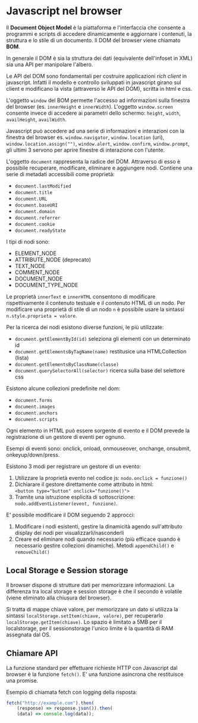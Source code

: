 # Javascript nel browser

Il __Document Object Model__ è la piattaforma e l'interfaccia che consente a programmi e scripts di accedere dinamicamente e aggiornare i contenuti, la struttura e lo stile di un documento. Il DOM del browser viene chiamato __BOM__.

In generale il DOM è sia la struttura dei dati (equivalente dell'infoset in XML) sia una API per manipolare l'albero.

Le API del DOM sono fondamentali per costruire applicazioni _rich client_ in javascript. Infatti il modello e controllo sviluppati in javascript girano sul client e modificano la vista (attraverso le API del DOM), scritta in html e css.

L'oggetto `window` del BOM permette l'accesso ad informazioni sulla finestra del browser (es. `innerHeight` e `innerWidth`). L'oggetto `window.screen` consente invece di accedere ai parametri dello schermo: `height`, `width`, `availHeight`, `availWidth`.

Javascript può accedere ad una serie di informazioni e interazioni con la finestra del browser es. `window.navigator`, `window.location` (uri), `window.location.assign("")`, `window.alert`, `window.confirm`, `window.prompt`, gli ultimi 3 servono per aprire finestre di interazione con l'utente.

L'oggetto `document` rappresenta la radice del DOM. Attraverso di esso è possibile recuperare, modificare, eliminare e aggiungere nodi. Contiene una serie di metadati accessibili come proprietà:

- `document.lastModified`
- `document.title`
- `document.URL`
- `document.baseURI`
- `document.domain`
- `document.referrer`
- `document.cookie`
- `document.readyState`

I tipi di nodi sono:

- ELEMENT_NODE
- ATTRIBUTE_NODE (deprecato)
- TEXT_NODE
- COMMENT_NODE
- DOCUMENT_NODE
- DOCUMENT_TYPE_NODE

Le proprietà `innerText` e `innerHTML` consentono di modificare rispettivamente il contenuto testuale e il contenuto HTML di un nodo. Per modificare una proprietà di stile di un nodo `n` è possibile usare la sintassi `n.style.proprieta = valore`.

Per la ricerca dei nodi esistono diverse funzioni, le più utilizzate:

- `document.getElementById(id)` seleziona gli elementi con un determinato id
- `document.getElementsByTagName(name)` restitusice una HTMLCollection (lista)
- `document.getElementsByClassName(classe)`
- `document.querySelectorAll(selector)` ricerca sulla base del selettore css

Esistono alcune collezioni predefinite nel dom:

- `document.forms`
- `document.images`
- `document.anchors`
- `document.scripts`

Ogni elemento in HTML può essere sorgente di evento e il DOM prevede la registrazione di un gestore di eventi per ognuno.

Esempi di eventi sono: onclick, onload, onmouseover, onchange, onsubmit, onkeyup/down/press.

Esistono 3 modi per registrare un gestore di un evento:

1. Utilizzare la proprietà evento nel codice js: `nodo.onclick = funzione()`
2. Dichiarare il gestore direttamente come attributo in html:<br>
`<button type="button" onclick="funzione()">`
3. Tramite una istruzione esplicita di sottoscrizione:<br>
`nodo.addEventListener(event, funzione)`.

E' possibile modificare il DOM seguendo 2 approcci:

1. Modificare i nodi esistenti, gestire la dinamicità agendo sull'attributo display dei nodi per visualizzarli/nasconderli
2. Creare ed eliminare nodi quando necessario (più efficace quando è necessario gestire collezioni dinamiche). Metodi `appendChild()` e `removeChild()`

## Local Storage e Session storage

Il browser dispone di strutture dati per memorizzare informazioni. La differenza tra local storage e session storage è che il secondo è volatile (viene eliminato alla chiusura del browser).

Si tratta di mappe chiave valore, per memorizzare un dato si utilizza la sintassi `localStorage.setItem(chiave, valore)`, per recuperarlo `localStorage.getItem(chiave)`.
Lo spazio è limitato a 5MB per il localstorage, per il sessionstorage l'unico limite è la quantità di RAM assegnata dal OS.

## Chiamare API

La funzione standard per effettuare richieste HTTP con Javascript dal browser è la funzione `fetch()`. E' una funzione asincrona che restituisce una promise.

Esempio di chiamata fetch con logging della risposta:

```js
fetch("http://example.com").then( 
    (response) => response.json()).then( 
    (data) => console.log(data));
```
